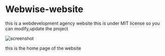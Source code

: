 # Webwise-website
this is a webdevelopment agency website
this is under MIT license so you can modify,update the  project

![screenshot](https://user-images.githubusercontent.com/98444143/154275139-b4a74650-5ea3-494b-ba0f-562c98ff2a5a.png)

this is the home page of the website

